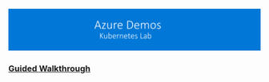 [![banner](../images/banner-lab.png)](../../README.md)



### [Guided Walkthrough](../BuildPipelines)
